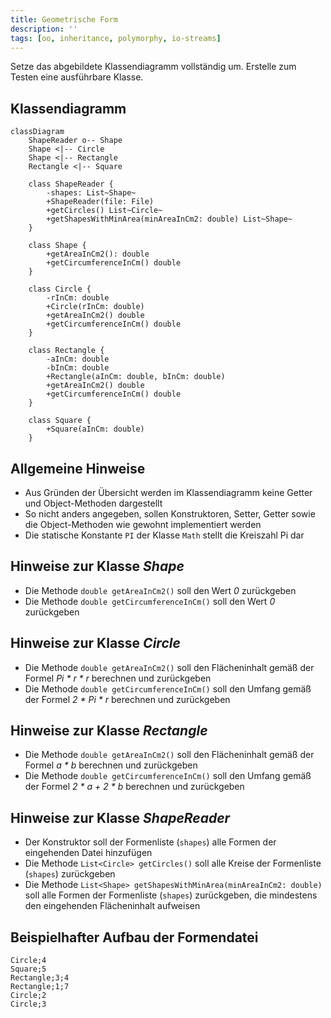 ```yaml
---
title: Geometrische Form
description: ''
tags: [oo, inheritance, polymorphy, io-streams]
---
```


Setze das abgebildete Klassendiagramm vollständig um. Erstelle zum Testen eine
ausführbare Klasse.

## Klassendiagramm

```mermaid
classDiagram
    ShapeReader o-- Shape
    Shape <|-- Circle
    Shape <|-- Rectangle
    Rectangle <|-- Square

    class ShapeReader {
        -shapes: List~Shape~
        +ShapeReader(file: File)
        +getCircles() List~Circle~
        +getShapesWithMinArea(minAreaInCm2: double) List~Shape~
    }

    class Shape {
        +getAreaInCm2(): double
        +getCircumferenceInCm() double
    }

    class Circle {
        -rInCm: double
        +Circle(rInCm: double)
        +getAreaInCm2() double
        +getCircumferenceInCm() double
    }

    class Rectangle {
        -aInCm: double
        -bInCm: double
        +Rectangle(aInCm: double, bInCm: double)
        +getAreaInCm2() double
        +getCircumferenceInCm() double
    }

    class Square {
        +Square(aInCm: double)
    }
```

## Allgemeine Hinweise

- Aus Gründen der Übersicht werden im Klassendiagramm keine Getter und
  Object-Methoden dargestellt
- So nicht anders angegeben, sollen Konstruktoren, Setter, Getter sowie die
  Object-Methoden wie gewohnt implementiert werden
- Die statische Konstante `PI` der Klasse `Math` stellt die Kreiszahl Pi dar

## Hinweise zur Klasse _Shape_

- Die Methode `double getAreaInCm2()` soll den Wert _0_ zurückgeben
- Die Methode `double getCircumferenceInCm()` soll den Wert _0_ zurückgeben

## Hinweise zur Klasse _Circle_

- Die Methode `double getAreaInCm2()` soll den Flächeninhalt gemäß der Formel
  _Pi * r * r_ berechnen und zurückgeben
- Die Methode `double getCircumferenceInCm()` soll den Umfang gemäß der Formel
  _2 * Pi * r_ berechnen und zurückgeben

## Hinweise zur Klasse _Rectangle_

- Die Methode `double getAreaInCm2()` soll den Flächeninhalt gemäß der Formel
  _a \* b_ berechnen und zurückgeben
- Die Methode `double getCircumferenceInCm()` soll den Umfang gemäß der Formel
  _2 * a + 2 * b_ berechnen und zurückgeben

## Hinweise zur Klasse _ShapeReader_

- Der Konstruktor soll der Formenliste (`shapes`) alle Formen der eingehenden
  Datei hinzufügen
- Die Methode `List<Circle> getCircles()` soll alle Kreise der Formenliste
  (`shapes`) zurückgeben
- Die Methode `List<Shape> getShapesWithMinArea(minAreaInCm2: double)` soll alle
  Formen der Formenliste (`shapes`) zurückgeben, die mindestens den eingehenden
  Flächeninhalt aufweisen

## Beispielhafter Aufbau der Formendatei

```
Circle;4
Square;5
Rectangle;3;4
Rectangle;1;7
Circle;2
Circle;3
```
